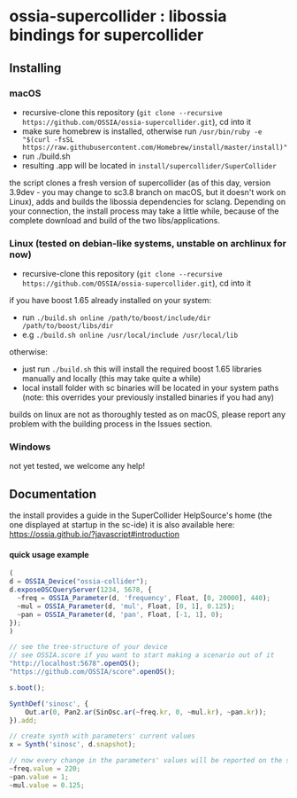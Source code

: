 # ossia-supercollider : libossia bindings for supercollider

## Installing

### macOS

- recursive-clone this repository (`git clone --recursive https://github.com/OSSIA/ossia-supercollider.git`), cd into it
- make sure homebrew is installed, otherwise run `/usr/bin/ruby -e "$(curl -fsSL https://raw.githubusercontent.com/Homebrew/install/master/install)"`
- run ./build.sh
- resulting .app will be located in `install/supercollider/SuperCollider` 

the script clones a fresh version of supercollider (as of this day, version 3.9dev - you may change to sc3.8 branch on macOS, but it doesn't work on Linux), adds and builds the libossia dependencies for sclang. Depending on your connection, the install process may take a little while, because of the complete download and build of the two libs/applications.

### Linux (tested on debian-like systems, unstable on archlinux for now)

- recursive-clone this repository (`git clone --recursive https://github.com/OSSIA/ossia-supercollider.git`), cd into it

if you have boost 1.65 already installed on your system:
- run `./build.sh online /path/to/boost/include/dir /path/to/boost/libs/dir` 
- e.g `./build.sh online /usr/local/include /usr/local/lib`

otherwise:
- just run `./build.sh` this will install the required boost 1.65 libraries manually and locally (this may take quite a while)
- local install folder with sc binaries will be located in your system paths (note: this overrides your previously installed binaries if you had any)

builds on linux are not as thoroughly tested as on macOS, please report any problem with the building process in the Issues section.

### Windows
not yet tested, we welcome any help!

## Documentation
the install provides a guide in the SuperCollider HelpSource's home (the one displayed at startup in the sc-ide)
it is also available here: https://ossia.github.io/?javascript#introduction

#### quick usage example

```js
(
d = OSSIA_Device("ossia-collider");
d.exposeOSCQueryServer(1234, 5678, {
  ~freq = OSSIA_Parameter(d, 'frequency', Float, [0, 20000], 440);
  ~mul = OSSIA_Parameter(d, 'mul', Float, [0, 1], 0.125);
  ~pan = OSSIA_Parameter(d, 'pan', Float, [-1, 1], 0);
});
)

// see the tree-structure of your device
// see OSSIA.score if you want to start making a scenario out of it
"http://localhost:5678".openOS();
"https://github.com/OSSIA/score".openOS();

s.boot();

SynthDef('sinosc', {
	Out.ar(0, Pan2.ar(SinOsc.ar(~freq.kr, 0, ~mul.kr), ~pan.kr));
}).add;

// create synth with parameters' current values
x = Synth('sinosc', d.snapshot);

// now every change in the parameters' values will be reported on the sc-server
~freq.value = 220;
~pan.value = 1;
~mul.value = 0.125;
```


